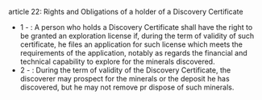 article 22: Rights and Obligations of a holder of a Discovery Certificate

<ul>
			<li>1 - : A person who holds a Discovery Certificate shall have the right to be granted an exploration license if, during the term of validity of such certificate, he files an application for such license which meets the requirements of the application, notably as regards the financial and technical capability to explore for the minerals discovered.<ul>
			</ul></li>			<li>2 - : During the term of validity of the Discovery Certificate, the discoverer may prospect for the minerals or the deposit he has discovered, but he may not remove pr dispose of such minerals.<ul>
			</ul></li></ul>